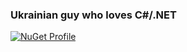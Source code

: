 ### Ukrainian guy who loves C#/.NET 

[![NuGet Profile](https://img.shields.io/badge/-profile-004880?logo=NuGet)](https://www.nuget.org/profiles/iiKuzmychov)
